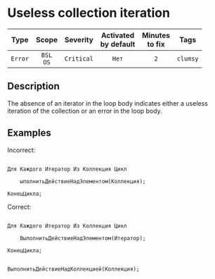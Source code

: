 # Useless collection iteration

| Type | Scope | Severity | Activated<br/>by default | Minutes<br/>to fix | Tags |
| :-: | :-: | :-: | :-: | :-: | :-: |
| `Error` | `BSL`<br/>`OS` | `Critical` | `Нет` | `2` | `clumsy` |

<!-- Блоки выше заполняются автоматически, не трогать -->
## Description

The absence of an iterator in the loop body indicates either a useless iteration of the collection or an error in the loop body.

## Examples

Incorrect:

```bsl

Для Каждого Итератор Из Коллекция Цикл

    ыполнитьДействиеНадЭлементом(Коллекция);
    
КонецЦикла;

```

Correct:

```bsl

Для Каждого Итератор Из Коллекция Цикл

    ВыполнитьДействиеНадЭлементом(Итератор);
    
КонецЦикла;

```

```bsl

ВыполнитьДействиеНадКоллекцией(Коллекция);

```
